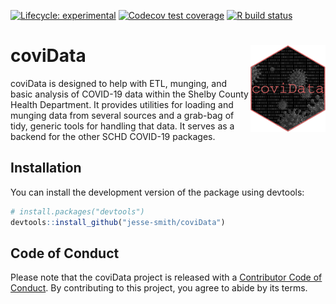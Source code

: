 <!-- badges: start -->
  [![Lifecycle: experimental](https://img.shields.io/badge/lifecycle-experimental-orange.svg)](https://www.tidyverse.org/lifecycle/#experimental)
[![Codecov test coverage](https://codecov.io/gh/jesse-smith/coviData/branch/master/graph/badge.svg)](https://codecov.io/gh/jesse-smith/coviData?branch=master)
[![R build status](https://github.com/jesse-smith/coviData/workflows/R-CMD-check/badge.svg)](https://github.com/jesse-smith/coviData/actions)
<!-- badges: end -->
 
# coviData <img src='man/figures/logo.png' align="right" height="139" />

coviData is designed to help with ETL, munging, and basic analysis of COVID-19
data within the Shelby County Health Department. It provides utilities for
loading and munging data from several sources and a grab-bag of tidy, generic
tools for handling that data. It serves as a backend for the other SCHD COVID-19
packages.

## Installation

You can install the development version of the package using devtools:

``` r
# install.packages("devtools")
devtools::install_github("jesse-smith/coviData")
```

## Code of Conduct

Please note that the coviData project is released with a [Contributor Code of Conduct](https://contributor-covenant.org/version/2/0/CODE_OF_CONDUCT.html). By 
contributing to this project, you agree to abide by its terms.
